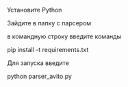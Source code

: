 Установите Python

Зайдите в папку с парсером

в командную строку введите команды

pip install -t requirements.txt

Для запуска введите

python parser_avito.py
